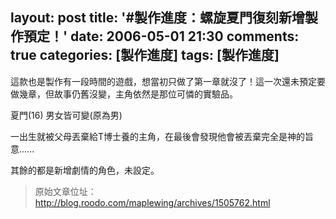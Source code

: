 layout: post
title: '#製作進度：螺旋夏門復刻新增製作預定！'
date: 2006-05-01 21:30
comments: true
categories: [製作進度]
tags: [製作進度]
---
這款也是製作有一段時間的遊戲，想當初只做了第一章就沒了！這一次還未預定要做幾章，但故事仍舊沒變，主角依然是那位可憐的實驗品。

夏門(16) 男女皆可變(原為男)

一出生就被父母丟棄給T博士養的主角，在最後會發現他會被丟棄完全是神的旨意......

其餘的都是新增劇情的角色，未設定。

> 原始文章位址：http://blog.roodo.com/maplewing/archives/1505762.html